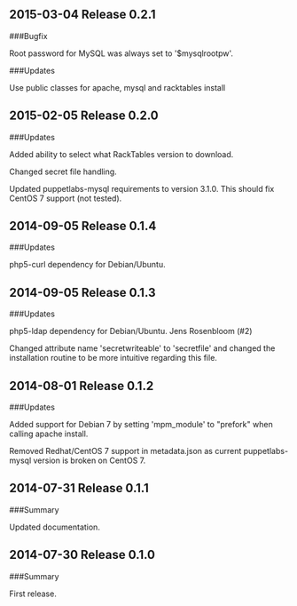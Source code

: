 ## 2015-03-04 Release 0.2.1

###Bugfix

Root password for MySQL was always set to '$mysqlrootpw'.

###Updates

Use public classes for apache, mysql and racktables install

## 2015-02-05 Release 0.2.0

###Updates

Added ability to select what RackTables version to download.

Changed secret file handling.

Updated puppetlabs-mysql requirements to version 3.1.0. This should fix CentOS 7 support (not tested).


## 2014-09-05 Release 0.1.4

###Updates

php5-curl dependency for Debian/Ubuntu.


## 2014-09-05 Release 0.1.3

###Updates

php5-ldap dependency for Debian/Ubuntu. Jens Rosenbloom (#2)

Changed attribute name 'secretwriteable' to 'secretfile' and changed the installation routine to be more intuitive regarding this file.  


## 2014-08-01 Release 0.1.2

###Updates

Added support for Debian 7 by setting 'mpm_module' to "prefork" when calling apache install.

Removed Redhat/CentOS 7 support in metadata.json as current puppetlabs-mysql version is broken on CentOS 7.


## 2014-07-31 Release 0.1.1

###Summary

Updated documentation.


## 2014-07-30 Release 0.1.0

###Summary

First release.
